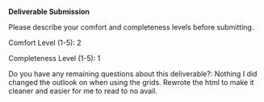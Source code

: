 **Deliverable Submission**

Please describe your comfort and completeness levels before submitting.

Comfort Level (1-5): 2

Completeness Level (1-5): 1

Do you have any remaining questions about this deliverable?:
Nothing I did changed the outlook on when using the grids. Rewrote the html to make it cleaner and easier for me to read to no avail.
